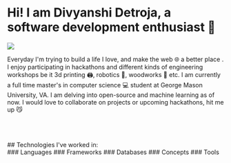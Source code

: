 # Hi! I am Divyanshi Detroja, a software development enthusiast 👋
<img src="https://github.com/cat-milk/Anime-Girls-Holding-Programming-Books/blob/master/Python/Miyashita_Ai_Holding_The_Python_Book.png?raw=true" align="center">
<br>
<p font="monospace">Everyday I'm trying to build a life I love, and make the web 🌐 a better place . I enjoy participating in hackathons and different kinds of engineering workshops be it 3d printing 🖨️, robotics 🤖, woodworks 🔨 etc. I am currently a full time master's in computer science 💻 student at George Mason University, VA. I am delving into open-source and machine learning as of now. I would love to collaborate on projects or upcoming hackathons, hit me up 😼 </p>
<br>
<br>
<br>
## Technologies I've worked in:
<br>
### Languages
### Frameworks
### Databases
### Concepts
### Tools
